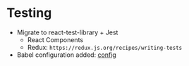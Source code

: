 # Testing

- Migrate to react-test-library + Jest
  - React Components
  - Redux: `https://redux.js.org/recipes/writing-tests`
- Babel configuration added: [config](https://stackoverflow.com/a/59823659)

